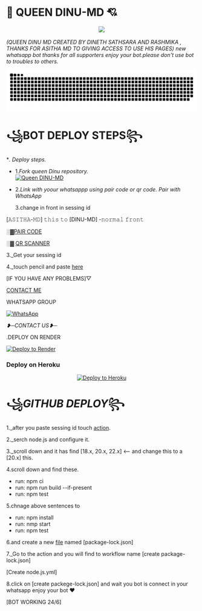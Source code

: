 # 💫 QUEEN DINU-MD 💘

<p align="center">
  <img src="https://i.ibb.co/wrxNm8Yg/connect.jpg.jpg" width="250"/>
</p>



  _(QUEEN DINU MD CREATED BY DINETH SATHSARA AND RASHMIKA , THANKS FOR ASITHA MD TO GIVING ACCESS TO USE HIS PAGES) new whatsapp bot thanks for all supporters enjoy your bot.please don't use bot to troubles to others._
 
<p align="center">
<img src="https://github.com/Platane/snk/raw/output/github-contribution-grid-snake.svg" alt="nz" width="700"/>
</p>


   # ꧁BOT DEPLOY STEPS꧂


     
**. Deploy steps.*
 - 1._Fork queen Dinu repository._
    <br>
    <a href="https://github.com/Dinuob/Queen-DINU-MD/fork"><img title="Queen DINU-MD" src="https://img.shields.io/badge/FORK Queen_DINU-h?color=black&style=for-the-badge&logo=stackshare"></a>
 -  2._Link with yoour whatsappp using pair code or qr code._
   *Pair with WhatsApp*

     3.change in front in sessing id

   [𝙰𝚂𝙸𝚃𝙷𝙰-𝙼𝙳] 𝚝𝚑𝚒𝚜 𝚝𝚘 [DINU-MD] -𝚗𝚘𝚛𝚖𝚊𝚕 𝚏𝚛𝚘𝚗𝚝

 
 ░▓[PAIR CODE](https://asitha.top/pair) 
                    

░▓ [QR SCANNER ](https://asitha.top/qr)





 3._Get your sessing id 

 4._touch pencil and paste [here](https://github.com/Dinuob/Queen-DINU-MD/blob/main/session.js)



[IF YOU HAVE ANY PROBLEMS]▽

[CONTACT ME](https://wa.me/message/ORLONET77UUVI1)

WHATSAPP GROUP
  
   <a href="https://chat.whatsapp.com/CDacy9Q8jXu4Oi35wMHVX2"><img alt="WhatsApp" src="https://img.shields.io/badge/-Whatsapp%20Group-lightgrey?style=for-the-badge&logo=whatsapp&logoColor=white"/></a>
   
*❥─CONTACT US❥─*



.DEPLOY ON RENDER

[![Deploy to Render](https://render.com/images/deploy-to-render-button.svg)](https://render.com/deploy?repo=https://github.com/Dinuob/Queen-DINU-MD/tree/bot#queen-dinu-md.git)


 ### Deploy on Heroku
  
<p align="center">
    <a href="https://heroku.com/deploy?template=https://github.com/Mrrashmika/QUEEN-ANJU_XPRO">
      <img src="https://www.herokucdn.com/deploy/button.svg" alt="Deploy to Heroku">
    </a>
  </p>

 
   # ꧁*GITHUB DEPLOY*꧂

 1._after you paste sessing id touch [action](https://github.com/Dinuob/Queen-DINU-MD/actions/new).

 2._serch node.js and configure it.

 3._scroll down and it has find  [18.x, 20.x, 22.x] <-- and change this to a  [20.x] this.

 4.scroll down and find these.

   - run: npm ci
   - run: npm run build --if-present
   - run: npm test

5.chnage above sentences to

   - run: npm install
   - run: nmp start 
   - run: npm test

6.and create a new [file](https://github.com/Dinuob/Queen-DINU-MD/new/main) named [package-lock.json] 

7._Go to the action and you will find to workflow name
[create package-lock.json]

[Create node.js.yml]


8.click on [create packege-lock.json] and wait you bot is connect in your whatsapp enjoy your bot ❤️

[BOT WORKING 24/6]



